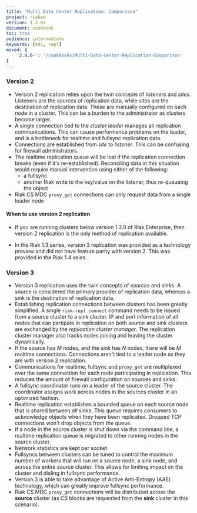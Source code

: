 ```yaml
---
title: "Multi Data Center Replication: Comparison"
project: riakee
version: 1.3.0+
document: cookbook
toc: true
audience: intermediate
keywords: [mdc, repl]
moved: {
    '2.0.0-': '/cookbooks/Multi-Data-Center-Replication-Comparison'
}
---
```


### Version 2

* Version 2 replication relies upon the twin concepts of *listeners* and *sites*. Listeners are the sources of replication data, while sites are the destination of replication data. These are manually configured on each node in a cluster. This can be a burden to the administrator as clusters become larger. 
* A single connection tied to the *cluster leader* manages all replication communications. This can cause performance problems on the leader, and is a bottleneck for realtime and fullsync replication data.
* Connections are established from *site* to *listener*. This can be confusing for firewall administrators.
* The realtime replication queue will be lost if the replication connection breaks (even if it's re-established). Reconciling data in this situation would require manual intervention using either of the following:
	* a fullsync
	* another Riak write to the key/value on the listener, thus re-queueing the object
* Riak CS MDC `proxy_get` connections can only request data from a single leader node

#### When to use version 2 replication

* If you are running clusters below version 1.3.0 of Riak Enterprise, then version 2 replication is the only method of replication available.

* In the Riak 1.3 series, version 3 replication was provided as a technology preview and did not have feature parity with version 2. This was provided in the Riak 1.4 seies.

### Version 3
* Version 3 replication uses the twin concepts of *sources* and *sinks*. A source is considered the primary provider of replication data, whereas a sink is the destination of replication data.
* Establishing replication connections between clusters has been greatly simplified. A single `riak-repl connect` command needs to be issued from a source cluster to a sink cluster. IP and port information of all nodes that can partipate in replication on both source and sink clusters are exchanged by the *replication cluster manager*. The replication cluster manager also tracks nodes joining and leaving the cluster dynamically.
* If the source has _M_ nodes, and the sink has _N_ nodes, there will be _M_ realtime connections. Connections aren't tied to a leader node as they are with version 2 replication.
* Communications for realtime, fullsync and `proxy_get` are multiplexed over the same connection for each node participating in replication. This reduces the amount of firewall configuration on sources and sinks.
* A fullsync coordinator runs on a leader of the source cluster. The coordinator assigns work across nodes in the sources cluster in an optimized fashion.
* Realtime replication establishes a bounded queue on each source node that is shared between *all* sinks. This queue requires consumers to acknowledge objects when they have been replicated. Dropped TCP connections won't drop objects from the queue.
* If a node in the source cluster is shut down via the command line, a realtime replication queue is migrated to other running nodes in the source cluster.
* Network statistics are kept per socket.
* Fullsyncs between clusters can be tuned to control the maximum number of workers that will run on a source node, a sink node, and across the entire source cluster. This allows for limiting impact on the cluster and dialing in fullsync performance.
* Version 3 is able to take advantage of Active Anti-Entropy (AAE) technology, which can greatly improve fullsync performance.
* Riak CS MDC `proxy_get` connections will be distributed across the **source** cluster (as CS blocks are requested from the **sink** cluster in this scenario).
